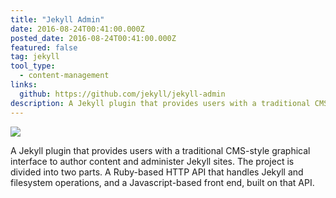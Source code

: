 ```yaml
---
title: "Jekyll Admin"
date: 2016-08-24T00:41:00.000Z
posted_date: 2016-08-24T00:41:00.000Z
featured: false
tag: jekyll
tool_type: 
  - content-management
links:
  github: https://github.com/jekyll/jekyll-admin
description: A Jekyll plugin that provides users with a traditional CMS-style graphical interface to author content and administer Jekyll sites.
---
```

![](https://cloud.githubusercontent.com/assets/282759/17258537/62e23ed6-5595-11e6-89b0-31c787f0492a.png)

A Jekyll plugin that provides users with a traditional CMS-style graphical interface to author content and administer Jekyll sites. The project is divided into two parts. A Ruby-based HTTP API that handles Jekyll and filesystem operations, and a Javascript-based front end, built on that API.
